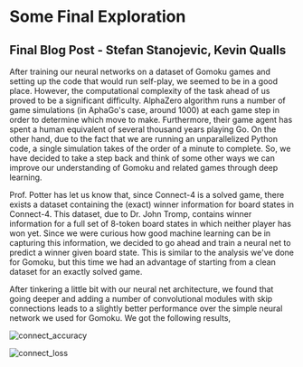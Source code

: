 # Some Final Exploration 
## Final Blog Post - Stefan Stanojevic, Kevin Qualls

After training our neural networks on a dataset of Gomoku games and setting up the code that would run self-play, we seemed to be in a good place. However, the computational complexity of the task ahead of us proved to be a significant difficulty. AlphaZero algorithm runs a number of game simulations (in AphaGo's case, around 1000) at each game step in order to determine which move to make. Furthermore, their game agent has spent a human equivalent of several thousand years playing Go. On the other hand, due to the fact that we are running an unparallelized Python code, a single simulation takes of the order of a minute to complete. So, we have decided to take a step back and think of some other ways we can improve our understanding of Gomoku and related games through deep learning.

Prof. Potter has let us know that, since Connect-4 is a solved game, there exists a dataset containing the (exact) winner information for board states in Connect-4. This dataset, due to Dr. John Tromp, contains winner information for a full set of 8-token board states in which neither player has won yet. Since we were curious how good machine learning can be in capturing this information, we decided to go ahead and train a neural net to predict a winner given board state. This is similar to the analysis we've done for Gomoku, but this time we had an advantage of starting from a clean dataset for an exactly solved game.

After tinkering a little bit with our neural net architecture, we found that going deeper and adding a number of convolutional modules with skip connections leads to a slightly better performance over the simple neural network we used for Gomoku. We got the following results,

![connect_accuracy](https://user-images.githubusercontent.com/31740043/81521332-d88d7680-9314-11ea-8033-10babf8a7be7.png)

![connect_loss](https://user-images.githubusercontent.com/31740043/81521369-fd81e980-9314-11ea-9beb-9213ecd440a2.png)
